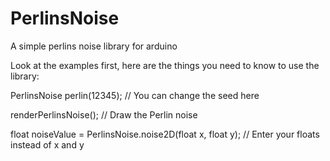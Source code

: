 # PerlinsNoise
A simple perlins noise library for arduino

Look at the examples first, here are the things you need to know to use the library:

PerlinsNoise perlin(12345); // You can change the seed here

renderPerlinsNoise(); // Draw the Perlin noise

float noiseValue = PerlinsNoise.noise2D(float x, float y); // Enter your floats instead of x and y

